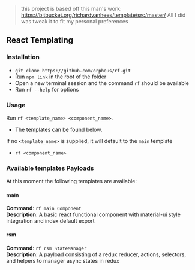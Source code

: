 > this project is based off this man's work: https://bitbucket.org/richardvanhees/template/src/master/ All I did was tweak it to fit my personal preferences

## React Templating

### Installation
- `git clone https://github.com/orpheus/rf.git`
- Run `npm link` in the root of the folder
- Open a new terminal session and the command `rf` should be available
- Run `rf --help` for options

### Usage
Run `rf <template_name> <component_name>`. 
- The templates can be found below.

If no `<template_name>` is supplied, it will default to the `main` template
-  `rf <component_name>` 

### Available templates Payloads
At this moment the following templates are available:

#### main ####
**Command**: `rf main Component`\
**Description**: A basic react functional component with material-ui style integration and index default export

#### rsm ####
**Command**: `rf rsm StateManager`\
**Description**: A payload consisting of a redux reducer, actions, selectors, and helpers to manager async states in redux
